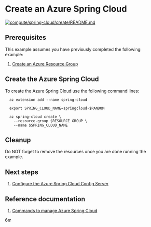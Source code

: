 
# Create an Azure Spring Cloud

[![compute/spring-cloud/create/README.md](https://github.com/Azure-Samples/java-on-azure-examples/actions/workflows/compute_spring-cloud_create_README_md.yml/badge.svg)](https://github.com/Azure-Samples/java-on-azure-examples/actions/workflows/compute_spring-cloud_create_README_md.yml)

## Prerequisites

This example assumes you have previously completed the following example:

1. [Create an Azure Resource Group](../../../general/group/create/README.md)

<!-- workflow.cron(0 16 * * 2) -->
<!-- workflow.include(../../../general/group/create/README.md) -->

## Create the Azure Spring Cloud

To create the Azure Spring Cloud use the following command lines:

```shell
  az extension add --name spring-cloud

  export SPRING_CLOUD_NAME=springcloud-$RANDOM

  az spring-cloud create \
    --resource-group $RESOURCE_GROUP \
    --name $SPRING_CLOUD_NAME
```

## Cleanup

<!-- workflow.directOnly()

  az group delete --name $RESOURCE_GROUP --yes || true

  -->

Do NOT forget to remove the resources once you are done running the example.

## Next steps

1. [Configure the Azure Spring Cloud Config Server](../config-server/README.md)

## Reference documentation

1. [Commands to manage Azure Spring Cloud](https://docs.microsoft.com/cli/azure/spring-cloud)

6m
